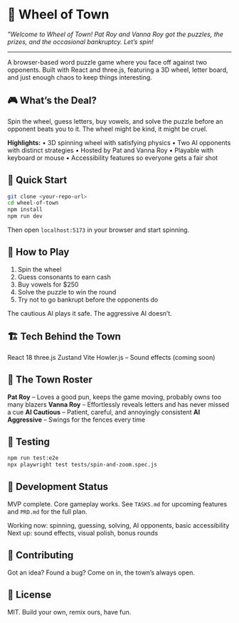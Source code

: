 # 🎪 Wheel of Town

*"Welcome to Wheel of Town! Pat Roy and Vanna Roy got the puzzles, the prizes, and the occasional bankruptcy. Let’s spin!*

---

A browser-based word puzzle game where you face off against two opponents. Built with React and three.js, featuring a 3D wheel, letter board, and just enough chaos to keep things interesting.

## 🎮 What’s the Deal?

Spin the wheel, guess letters, buy vowels, and solve the puzzle before an opponent beats you to it.
The wheel might be kind, it might be cruel.

**Highlights:**
• 3D spinning wheel with satisfying physics
• Two AI opponents with distinct strategies
• Hosted by Pat and Vanna Roy
• Playable with keyboard or mouse
• Accessibility features so everyone gets a fair shot

## 🚀 Quick Start

```bash
git clone <your-repo-url>
cd wheel-of-town
npm install
npm run dev
```

Then open `localhost:5173` in your browser and start spinning.

## 🎯 How to Play

1. Spin the wheel
2. Guess consonants to earn cash
3. Buy vowels for \$250
4. Solve the puzzle to win the round
5. Try not to go bankrupt before the opponents do

The cautious AI plays it safe. The aggressive AI doesn’t.

## 🏗️ Tech Behind the Town

React 18
three.js
Zustand
Vite
Howler.js – Sound effects (coming soon)

## 🎪 The Town Roster

**Pat Roy** – Loves a good pun, keeps the game moving, probably owns too many blazers
**Vanna Roy** – Effortlessly reveals letters and has never missed a cue
**AI Cautious** – Patient, careful, and annoyingly consistent
**AI Aggressive** – Swings for the fences every time

## 🧪 Testing

```bash
npm run test:e2e
npx playwright test tests/spin-and-zoom.spec.js
```

## 📝 Development Status

MVP complete. Core gameplay works.
See `TASKS.md` for upcoming features and `PRD.md` for the full plan.

Working now: spinning, guessing, solving, AI opponents, basic accessibility
Next up: sound effects, visual polish, bonus rounds

## 🤝 Contributing

Got an idea? Found a bug? Come on in, the town’s always open.

## 📄 License

MIT. Build your own, remix ours, have fun.
